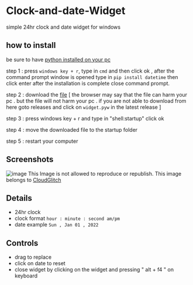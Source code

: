 # Clock-and-date-Widget
simple 24hr clock and date widget for windows 

## how to install
be sure to have <a href="https://python.org">python installed on your pc</a>

 step 1 : press `windows key + r`, type in ` cmd ` and then click ok , after the command prompt window is opened type in ` pip install datetime ` then click enter after the         installation is complete close command prompt.
 
 step 2 : download the <a href="https://github.com/CloudGlitch/clock-and-date-widget/releases/download/v2.3/widget.pyw">file</a> [ the browser may say that the file can harm your pc . but the file will not harm your pc . if you are not able to download from here goto releases and click on `widget.pyw` in the latest release ]
 
 step 3 : press windows key + r and type in "shell:startup" click ok
 
 step 4 : move the downloaded file to the startup folder
 
 step 5 : restart your computer 
 
## Screenshots 
![image](https://user-images.githubusercontent.com/91538017/152691304-fcfb3d7b-9211-47de-b0a9-7b24b019ae9e.png)
This Image is not allowed to reproduce or republish. This image belongs to <a href="https://cloudglitch.github.io/CLoudGlitch">CloudGlitch</a>

## Details
 - 24hr clock
 - clock format `hour : minute : second am/pm`
 - date example `Sun , Jan 01 , 2022`

## Controls
 - drag to replace
 - click on date to reset
 - close widget by clicking on the widget and pressing " alt + f4 " on keyboard


